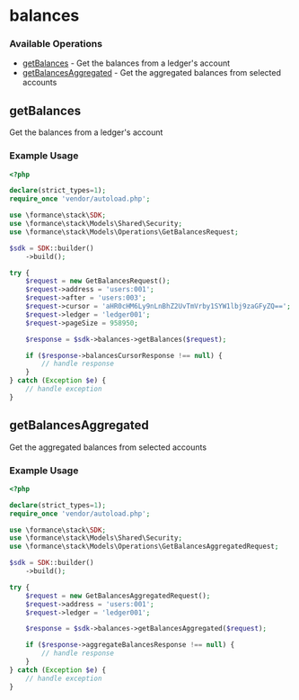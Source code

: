 # balances

### Available Operations

* [getBalances](#getbalances) - Get the balances from a ledger's account
* [getBalancesAggregated](#getbalancesaggregated) - Get the aggregated balances from selected accounts

## getBalances

Get the balances from a ledger's account

### Example Usage

```php
<?php

declare(strict_types=1);
require_once 'vendor/autoload.php';

use \formance\stack\SDK;
use \formance\stack\Models\Shared\Security;
use \formance\stack\Models\Operations\GetBalancesRequest;

$sdk = SDK::builder()
    ->build();

try {
    $request = new GetBalancesRequest();
    $request->address = 'users:001';
    $request->after = 'users:003';
    $request->cursor = 'aHR0cHM6Ly9nLnBhZ2UvTmVrby1SYW1lbj9zaGFyZQ==';
    $request->ledger = 'ledger001';
    $request->pageSize = 958950;

    $response = $sdk->balances->getBalances($request);

    if ($response->balancesCursorResponse !== null) {
        // handle response
    }
} catch (Exception $e) {
    // handle exception
}
```

## getBalancesAggregated

Get the aggregated balances from selected accounts

### Example Usage

```php
<?php

declare(strict_types=1);
require_once 'vendor/autoload.php';

use \formance\stack\SDK;
use \formance\stack\Models\Shared\Security;
use \formance\stack\Models\Operations\GetBalancesAggregatedRequest;

$sdk = SDK::builder()
    ->build();

try {
    $request = new GetBalancesAggregatedRequest();
    $request->address = 'users:001';
    $request->ledger = 'ledger001';

    $response = $sdk->balances->getBalancesAggregated($request);

    if ($response->aggregateBalancesResponse !== null) {
        // handle response
    }
} catch (Exception $e) {
    // handle exception
}
```
